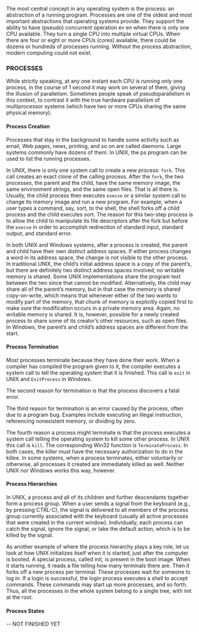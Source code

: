 The most central concept in any operating system is the process: an abstraction of a running program. Processes are one of the oldest and most important abstractions that operating systems provide. They support the ability to have (pseudo) concurrent operation ev en when there is only one CPU available. They turn a single CPU into multiple virtual CPUs. When there are four or eight or more CPUs (cores) available, there could be dozens or hundreds of processes running. Without the process abstraction, modern computing could not exist.

### PROCESSES

While strictly speaking, at any one instant each CPU is running only one process, in the course of 1 second it may work on several of them, giving the illusion of parallelism. Sometimes people speak of pseudoparallelism in this context, to contrast it with the true hardware parallelism of multiprocessor systems (which have two or more CPUs sharing the same physical memory).

#### Process Creation

Processes that stay in the background to handle some activity such as email, Web pages, news, printing, and so on are called daemons. Large systems commonly have dozens of them. In UNIX, the ps program can be used to list the running processes.

In UNIX, there is only one system call to create a new process: `fork`. This call creates an exact clone of the calling process. After the `fork`, the two processes, the parent and the child, have the same memory image, the same environment strings, and the same open files. That is all there is. Usually, the child process then executes `execve` or a similar system call to change its memory image and run a new program. For example, when a user types a command, say, sort, to the shell, the shell forks off a child process and the child executes sort. The reason for this two-step process is to allow the child to manipulate its file descriptors after the fork but before the `execve` in order to accomplish redirection of standard input, standard output, and standard error.

In both UNIX and Windows systems, after a process is created, the parent and child have their own distinct address spaces. If either process changes a word in its address space, the change is not visible to the other process. In traditional UNIX, the child’s initial address space is a copy of the parent’s, but there are definitely two distinct address spaces involved; no writable memory is shared. Some UNIX implementations share the program text between the two since that cannot be modified. Alternatively, the child may share all of the parent’s memory, but in that case the memory is shared copy-on-write, which means that whenever either of the two wants to modify part of the memory, that chunk of memory is explicitly copied first to make sure the modification occurs in a private memory area. Again, no writable memory is shared. It is, however, possible for a newly created process to share some of its creator’s other resources, such as open files. In Windows, the parent’s and child’s address spaces are different from the start.

#### Process Termination

Most processes terminate because they have done their work. When a compiler has compiled the program given to it, the compiler executes a system call to tell the operating system that it is finished. This call is `exit` in UNIX and `ExitProcess` in Windows.

The second reason for termination is that the process discovers a fatal error.

The third reason for termination is an error caused by the process, often due to a program bug. Examples include executing an illegal instruction, referencing nonexistent memory, or dividing by zero.

The fourth reason a process might terminate is that the process executes a system call telling the operating system to kill some other process. In UNIX this call is `kill`. The corresponding Win32 function is `TerminateProcess`. In both cases, the killer must have the necessary authorization to do in the killee. In some systems, when a process terminates, either voluntarily or otherwise, all processes it created are immediately killed as well. Neither UNIX nor Windows works this way, however.

#### Process Hierarchies

In UNIX, a process and all of its children and further descendants together form a process group. When a user sends a signal from the keyboard (e.g., by pressing CTRL-C), the signal is delivered to all members of the process group currently associated with the keyboard (usually all active processes that were created in the current window). Individually, each process can catch the signal, ignore the signal, or take the default action, which is to be killed by the signal.

As another example of where the process hierarchy plays a key role, let us look at how UNIX initializes itself when it is started, just after the computer is booted. A special process, called init, is present in the boot image. When it starts running, it reads a file telling how many terminals there are. Then it forks off a new process per terminal. These processes wait for someone to log in. If a login is successful, the login process executes a shell to accept commands. These commands may start up more processes, and so forth. Thus, all the processes in the whole system belong to a single tree, with init at the root.

#### Process States

-- NOT FINISHED YET